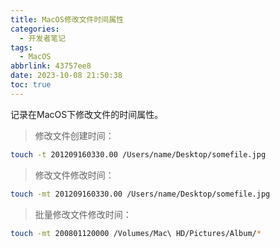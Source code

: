 ```yaml
---
title: MacOS修改文件时间属性
categories:
  - 开发者笔记
tags:
  - MacOS
abbrlink: 43757ee8
date: 2023-10-08 21:50:38
toc: true
---
```

<meta name="referrer" content="no-referrer" />

记录在MacOS下修改文件的时间属性。

<!--more-->

> 修改文件创建时间：

```bash
touch -t 201209160330.00 /Users/name/Desktop/somefile.jpg
```

> 修改文件修改时间：

```bash
touch -mt 201209160330.00 /Users/name/Desktop/somefile.jpg
```

> 批量修改文件修改时间：

```bash
touch -mt 200801120000 /Volumes/Mac\ HD/Pictures/Album/*
```
